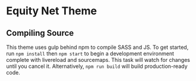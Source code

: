 # Equity Net Theme

## Compiling Source
This theme uses gulp behind npm to compile SASS and JS.  To get started, run `npm install` then `npm start` to begin 
a development environment complete with livereload and sourcemaps. This task will watch for changes until you cancel it.
Alternatively, `npm run build` will build production-ready code.